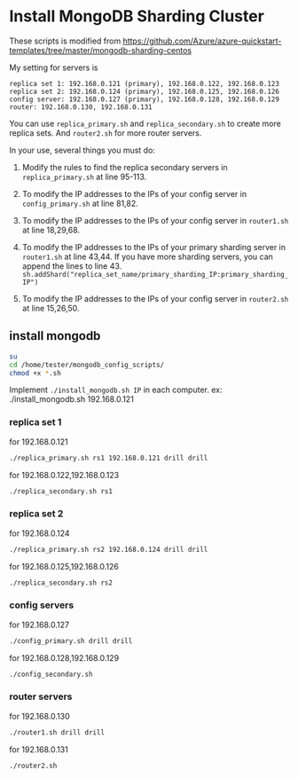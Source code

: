# Install MongoDB Sharding Cluster
These scripts is modified from https://github.com/Azure/azure-quickstart-templates/tree/master/mongodb-sharding-centos

My setting for servers is 
```
replica set 1: 192.168.0.121 (primary), 192.168.0.122, 192.168.0.123
replica set 2: 192.168.0.124 (primary), 192.168.0.125, 192.168.0.126
config server: 192.168.0.127 (primary), 192.168.0.128, 192.168.0.129
router: 192.168.0.130, 192.168.0.131
```

You can use `replica_primary.sh` and `replica_secondary.sh` to create more replica sets.
And `router2.sh` for more router servers.

In your use, several things you must do:

1. Modify the rules to find the replica secondary servers in `replica_primary.sh` at line 95-113.

1. To modify the IP addresses to the IPs of your config server in `config_primary.sh` at line 81,82.

1. To modify the IP addresses to the IPs of your config server in `router1.sh` at line 18,29,68.

1. To modify the IP addresses to the IPs of your primary sharding server in `router1.sh` at line 43,44.
   If you have more sharding servers, you can append the lines to line 43. `sh.addShard("replica_set_name/primary_sharding_IP:primary_sharding_IP")`
   
1. To modify the IP addresses to the IPs of your config server in `router2.sh` at line 15,26,50.

## install mongodb
``` bash
su
cd /home/tester/mongodb_config_scripts/
chmod +x *.sh
```
Implement `./install_mongodb.sh IP` in each computer.
ex: ./install_mongodb.sh 192.168.0.121

### replica set 1
for 192.168.0.121
``` bash
./replica_primary.sh rs1 192.168.0.121 drill drill
```
for 192.168.0.122,192.168.0.123
``` bash
./replica_secondary.sh rs1
```

### replica set 2
for 192.168.0.124
``` bash
./replica_primary.sh rs2 192.168.0.124 drill drill
```
for 192.168.0.125,192.168.0.126
``` bash
./replica_secondary.sh rs2
```

### config servers
for 192.168.0.127
``` bash
./config_primary.sh drill drill
```
for 192.168.0.128,192.168.0.129
``` bash
./config_secondary.sh
```

### router servers
for 192.168.0.130
``` bash
./router1.sh drill drill
```
for 192.168.0.131
``` bash
./router2.sh
```